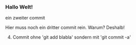 ### Hallo Welt!

ein zweiter commit

Hier muss noch ein dritter commit rein. Warum? Deshalb!

4. Commit ohne 'git add blabla' sondern mit 'git commit -a'
